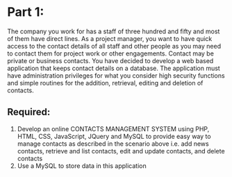 <h1>Part 1:</h1>
<p>The company you work for has a staff of three hundred and fifty and most of them have direct lines. As a project manager, you want to have quick access to the contact details of all staff and other people as you may need to contact them for project work or other engagements. Contact may be private or business contacts. You have decided to develop a web based application that keeps contact details on a database. The application must have administration privileges for what you consider high security functions and simple routines for the addition, retrieval, editing and deletion of contacts.</p>

<h2>Required:</h2>
<ol>
    <li>Develop an online CONTACTS MANAGEMENT SYSTEM using PHP, HTML, CSS, JavaScript, JQuery and MySQL to provide easy way to manage contacts as described in the scenario above i.e. add news contacts, retrieve and list contacts, edit and update contacts, and delete contacts</li>
    <li>Use a MySQL to store data in this application</li> 
</ol>